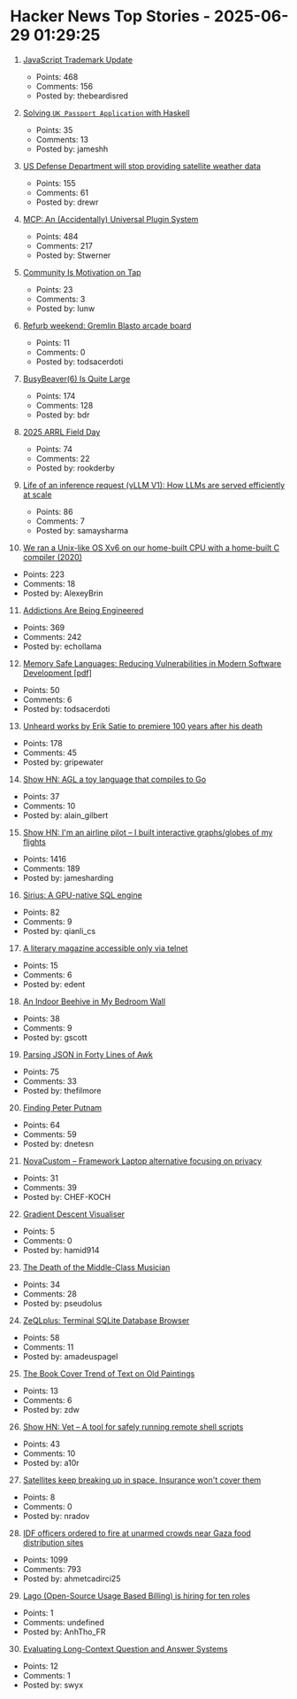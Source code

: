 # Hacker News Top Stories - 2025-06-29 01:29:25

1. [JavaScript Trademark Update](https://deno.com/blog/deno-v-oracle4)
   - Points: 468
   - Comments: 156
   - Posted by: thebeardisred

2. [Solving `UK Passport Application` with Haskell](https://jameshaydon.github.io/passport/)
   - Points: 35
   - Comments: 13
   - Posted by: jameshh

3. [US Defense Department will stop providing satellite weather data](https://text.npr.org/nx-s1-5446120)
   - Points: 155
   - Comments: 61
   - Posted by: drewr

4. [MCP: An (Accidentally) Universal Plugin System](https://worksonmymachine.substack.com/p/mcp-an-accidentally-universal-plugin)
   - Points: 484
   - Comments: 217
   - Posted by: Stwerner

5. [Community Is Motivation on Tap](https://alanwu.xyz/posts/community/)
   - Points: 23
   - Comments: 3
   - Posted by: lunw

6. [Refurb weekend: Gremlin Blasto arcade board](http://oldvcr.blogspot.com/2025/06/refurb-weekend-gremlin-blasto-arcade.html)
   - Points: 11
   - Comments: 0
   - Posted by: todsacerdoti

7. [BusyBeaver(6) Is Quite Large](https://scottaaronson.blog/?p=8972)
   - Points: 174
   - Comments: 128
   - Posted by: bdr

8. [2025 ARRL Field Day](https://www.arrl.org/field-day)
   - Points: 74
   - Comments: 22
   - Posted by: rookderby

9. [Life of an inference request (vLLM V1): How LLMs are served efficiently at scale](https://www.ubicloud.com/blog/life-of-an-inference-request-vllm-v1)
   - Points: 86
   - Comments: 7
   - Posted by: samaysharma

10. [We ran a Unix-like OS Xv6 on our home-built CPU with a home-built C compiler (2020)](https://fuel.edby.coffee/posts/how-we-ported-xv6-os-to-a-home-built-cpu-with-a-home-built-c-compiler/)
   - Points: 223
   - Comments: 18
   - Posted by: AlexeyBrin

11. [Addictions Are Being Engineered](https://masonyarbrough.substack.com/p/engineered-addictions)
   - Points: 369
   - Comments: 242
   - Posted by: echollama

12. [Memory Safe Languages: Reducing Vulnerabilities in Modern Software Development [pdf]](https://media.defense.gov/2025/Jun/23/2003742198/-1/-1/0/CSI_MEMORY_SAFE_LANGUAGES_REDUCING_VULNERABILITIES_IN_MODERN_SOFTWARE_DEVELOPMENT.PDF)
   - Points: 50
   - Comments: 6
   - Posted by: todsacerdoti

13. [Unheard works by Erik Satie to premiere 100 years after his death](https://www.theguardian.com/music/2025/jun/26/unheard-works-by-erik-satie-to-premiere-100-years-after-his-death)
   - Points: 178
   - Comments: 45
   - Posted by: gripewater

14. [Show HN: AGL a toy language that compiles to Go](https://github.com/alaingilbert/agl)
   - Points: 37
   - Comments: 10
   - Posted by: alain_gilbert

15. [Show HN: I'm an airline pilot – I built interactive graphs/globes of my flights](https://jameshard.ing/pilot)
   - Points: 1416
   - Comments: 189
   - Posted by: jamesharding

16. [Sirius: A GPU-native SQL engine](https://github.com/sirius-db/sirius)
   - Points: 82
   - Comments: 9
   - Posted by: qianli_cs

17. [A literary magazine accessible only via telnet](undefined)
   - Points: 15
   - Comments: 6
   - Posted by: edent

18. [An Indoor Beehive in My Bedroom Wall](https://www.keepingbackyardbees.com/an-indoor-beehive-zbwz1810zsau/)
   - Points: 38
   - Comments: 9
   - Posted by: gscott

19. [Parsing JSON in Forty Lines of Awk](https://akr.am/blog/posts/parsing-json-in-forty-lines-of-awk)
   - Points: 75
   - Comments: 33
   - Posted by: thefilmore

20. [Finding Peter Putnam](https://nautil.us/finding-peter-putnam-1218035/)
   - Points: 64
   - Comments: 59
   - Posted by: dnetesn

21. [NovaCustom – Framework Laptop alternative focusing on privacy](https://novacustom.com/)
   - Points: 31
   - Comments: 39
   - Posted by: CHEF-KOCH

22. [Gradient Descent Visualiser](https://uclaacm.github.io/gradient-descent-visualiser/)
   - Points: 5
   - Comments: 0
   - Posted by: hamid914

23. [The Death of the Middle-Class Musician](https://thewalrus.ca/the-death-of-the-middle-class-musician/)
   - Points: 34
   - Comments: 28
   - Posted by: pseudolus

24. [ZeQLplus: Terminal SQLite Database Browser](https://github.com/ZetloStudio/ZeQLplus)
   - Points: 58
   - Comments: 11
   - Posted by: amadeuspagel

25. [The Book Cover Trend of Text on Old Paintings](https://www.nytimes.com/2025/06/21/books/review/book-cover-trends.html)
   - Points: 13
   - Comments: 6
   - Posted by: zdw

26. [Show HN: Vet – A tool for safely running remote shell scripts](https://getvet.sh)
   - Points: 43
   - Comments: 10
   - Posted by: a10r

27. [Satellites keep breaking up in space. Insurance won't cover them](https://www.space.com/space-exploration/satellites/satellites-keep-breaking-up-in-space-insurance-wont-cover-them)
   - Points: 8
   - Comments: 0
   - Posted by: nradov

28. [IDF officers ordered to fire at unarmed crowds near Gaza food distribution sites](https://www.haaretz.com/israel-news/2025-06-27/ty-article-magazine/.premium/idf-soldiers-ordered-to-shoot-deliberately-at-unarmed-gazans-waiting-for-humanitarian-aid/00000197-ad8e-de01-a39f-ffbe33780000)
   - Points: 1099
   - Comments: 793
   - Posted by: ahmetcadirci25

29. [Lago (Open-Source Usage Based Billing) is hiring for ten roles](https://www.ycombinator.com/companies/lago/jobs)
   - Points: 1
   - Comments: undefined
   - Posted by: AnhTho_FR

30. [Evaluating Long-Context Question and Answer Systems](https://eugeneyan.com/writing/qa-evals/)
   - Points: 12
   - Comments: 1
   - Posted by: swyx

